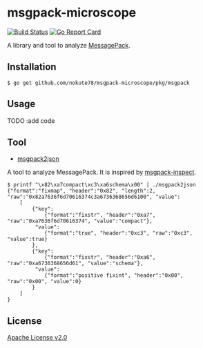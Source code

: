# msgpack-microscope

[![Build Status](https://travis-ci.org/nokute78/msgpack-microscope.svg?branch=master)](https://travis-ci.org/nokute78/msgpack-microscope)
[![Go Report Card](https://goreportcard.com/badge/github.com/nokute78/msgpack-microscope)](https://goreportcard.com/report/github.com/nokute78/msgpack-microscope)

A library and tool to analyze [MessagePack](https://msgpack.org/).

## Installation
```
$ go get github.com/nokute78/msgpack-microscope/pkg/msgpack
```

## Usage
TODO :add code

## Tool
* [msgpack2json](cmd/msgpack2json/README.md)

A tool to analyze MessagePack. It is inspired by [msgpack-inspect](https://github.com/tagomoris/msgpack-inspect).
```
$ printf "\x82\xa7compact\xc3\xa6schema\x00" | ./msgpack2json
{"format":"fixmap", "header":"0x82", "length":2, "raw":"0x82a7636f6d70616374c3a6736368656d6100", "value":
    [
        {"key":
            {"format":"fixstr", "header":"0xa7", "raw":"0xa7636f6d70616374", "value":"compact"},
         "value":
            {"format":"true", "header":"0xc3", "raw":"0xc3", "value":true}
        },
        {"key":
            {"format":"fixstr", "header":"0xa6", "raw":"0xa6736368656d61", "value":"schema"},
         "value":
            {"format":"positive fixint", "header":"0x00", "raw":"0x00", "value":0}
        }
    ]
}
```

## License

[Apache License v2.0](https://www.apache.org/licenses/LICENSE-2.0)

